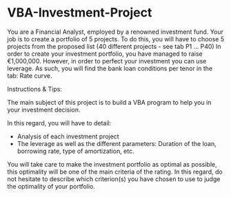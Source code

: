 # VBA-Investment-Project
You are a Financial Analyst, employed by a renowned investment fund. Your job is to create a portfolio of 5 projects. To do this, you will have to choose 5 projects from the proposed list (40 different projects - see tab P1 … P40) In order to create your investment portfolio, you have managed to raise €1,000,000. However, in order to perfect your investment you can use leverage. As such, you will find the bank loan conditions per tenor in the tab: Rate curve.

Instructions & Tips:

The main subject of this project is to build a VBA program to help you in your investment decision.

In this regard, you will have to detail:
  - Analysis of each investment project
  - The leverage as well as the different parameters: Duration of the loan, borrowing rate, type of amortization, etc.

You will take care to make the investment portfolio as optimal as possible, this optimality will be one of the main criteria of the rating. In this regard, do not hesitate to describe which criterion(s) you have chosen to use to judge the optimality of your portfolio.
